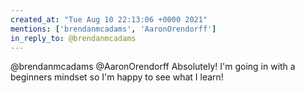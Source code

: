 ```yaml
---
created_at: "Tue Aug 10 22:13:06 +0000 2021"
mentions: ['brendanmcadams', 'AaronOrendorff']
in_reply_to: @brendanmcadams
---
```


@brendanmcadams @AaronOrendorff Absolutely! I'm going in with a beginners mindset so I'm happy to see what I learn!